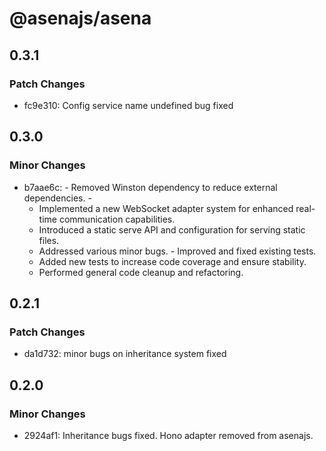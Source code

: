 # @asenajs/asena

## 0.3.1

### Patch Changes

- fc9e310: Config service name undefined bug fixed

## 0.3.0

### Minor Changes

- b7aae6c: - Removed Winston dependency to reduce external dependencies. -
  - Implemented a new WebSocket adapter system for enhanced real-time communication capabilities.
  - Introduced a static serve API and configuration for serving static files.
  - Addressed various minor bugs. - Improved and fixed existing tests.
  - Added new tests to increase code coverage and ensure stability.
  - Performed general code cleanup and refactoring.

## 0.2.1

### Patch Changes

- da1d732: minor bugs on inheritance system fixed

## 0.2.0

### Minor Changes

- 2924af1: Inheritance bugs fixed. Hono adapter removed from asenajs.
